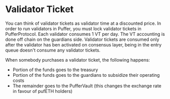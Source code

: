 # Validator Ticket

You can think of validator tickets as validator time at a discounted price. In order to run validators in Puffer, you must lock validator tickets in PufferProtocol. Each validator consumes 1 VT per day. The VT accounting is done off chain on the guardians side. Validator tickets are consumed only after the validator has ben activated on consensus layer, being in the entry queue doesn't consume any validator tickets.

When somebody purchases a validator ticket, the following happens:
- Portion of the funds goes to the treasury
- Portion of the funds goes to the guardians to subsidize their operating costs
- The remainder goes to the PufferVault (this changes the exchange rate in favour of pufETH holders)